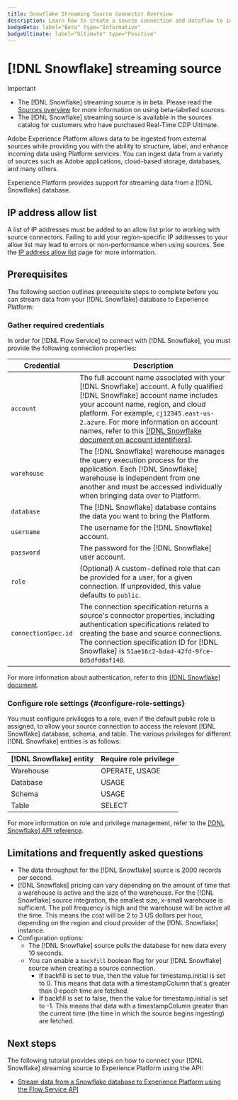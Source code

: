 ```yaml
---
title: Snowflake Streaming Source Connector Overview
description: Learn how to create a source connection and dataflow to ingest streaming data from your Snowflake instance to Adobe Experience Platform
badgeBeta: label="Beta" type="Informative"
badgeUltimate: label="Ultimate" type="Positive"
---
```

# [!DNL Snowflake] streaming source

>[!IMPORTANT]
>
>* The [!DNL Snowflake] streaming source is in beta. Please read the [Sources overview](../../home.md#terms-and-conditions) for more information on using beta-labelled sources.
>* The [!DNL Snowflake] streaming source is available in the sources catalog for customers who have purchased Real-Time CDP Ultimate.

Adobe Experience Platform allows data to be ingested from external sources while providing you with the ability to structure, label, and enhance incoming data using Platform services. You can ingest data from a variety of sources such as Adobe applications, cloud-based storage, databases, and many others.

Experience Platform provides support for streaming data from a [!DNL Snowflake] database.

## IP address allow list

A list of IP addresses must be added to an allow list prior to working with source connectors. Failing to add your region-specific IP addresses to your allow list may lead to errors or non-performance when using sources. See the [IP address allow list](../../ip-address-allow-list.md) page for more information.

## Prerequisites

The following section outlines prerequisite steps to complete before you can stream data from your [!DNL Snowflake] database to Experience Platform:

### Gather required credentials

In order for [!DNL Flow Service] to connect with [!DNL Snowflake], you must provide the following connection properties:

| Credential | Description |
| --- | --- |
| `account` | The full account name associated with your [!DNL Snowflake] account. A fully qualified [!DNL Snowflake] account name includes your account name, region, and cloud platform. For example, `cj12345.east-us-2.azure`. For more information on account names, refer to this [[!DNL Snowflake document on account identifiers]](<https://docs.snowflake.com/en/user-guide/admin-account-identifier.html>).  |
| `warehouse` | The [!DNL Snowflake] warehouse manages the query execution process for the application. Each [!DNL Snowflake] warehouse is independent from one another and must be accessed individually when bringing data over to Platform. |
| `database` | The [!DNL Snowflake] database contains the data you want to bring the Platform. |
| `username` | The username for the [!DNL Snowflake] account. |
| `password` | The password for the [!DNL Snowflake] user account. |
| `role` | (Optional) A custom-defined role that can be provided for a user, for a given connection. If unprovided, this value defaults to `public`. |
| `connectionSpec.id` | The connection specification returns a source's connector properties, including authentication specifications related to creating the base and source connections. The connection specification ID for [!DNL Snowflake] is `51ae16c2-bdad-42fd-9fce-8d5dfddaf140`. |

For more information about authentication, refer to this [[!DNL Snowflake] document](<https://docs.snowflake.com/en/user-guide/key-pair-auth.html>).

### Configure role settings {#configure-role-settings}

You must configure privileges to a role, even if the default public role is assigned, to allow your source connection to access the relevant [!DNL Snowflake] database, schema, and table. The various privileges for different [!DNL Snowflake] entities is as follows:

| [!DNL Snowflake] entity | Require role privilege |
| --- | --- |
| Warehouse | OPERATE, USAGE |
| Database | USAGE |
| Schema | USAGE |
| Table | SELECT |

For more information on role and privilege management, refer to the [[!DNL Snowflake] API reference](<https://docs.snowflake.com/en/sql-reference/sql/grant-privilege>).

## Limitations and frequently asked questions

* The data throughput for the [!DNL Snowflake] source is 2000 records per second.
* [!DNL Snowflake] pricing can vary depending on the amount of time that a warehouse is active and the size of the warehouse. For the [!DNL Snowflake] source integration, the smallest size, x-small warehouse is sufficient. The poll frequency is high and the warehouse will be active all the time. This means the cost will be 2 to 3 US dollars per hour, depending on the region and cloud provider of the [!DNL Snowflake] instance.
* Configuration options:
    * The [!DNL Snowflake] source polls the database for new data every 10 seconds.
    * You can enable a `backfill` boolean flag for your [!DNL Snowflake] source when creating a source connection.
        * If backfill is set to true, then the value for timestamp.initial is set to 0. This means that data with a timestampColumn that's greater than 0 epoch time are fetched.
        * If backfill is set to false, then the value for timestamp.initial is set to -1. This means that data with a timestampColumn greater than the current time (the time in which the source begins ingesting) are fetched.

## Next steps

The following tutorial provides steps on how to connect your [!DNL Snowflake] streaming source to Experience Platform using the API:

* [Stream data from a Snowflake database to Experience Platform using the Flow Service API](../../tutorials/api/create/databases/snowflake-streaming.md)

